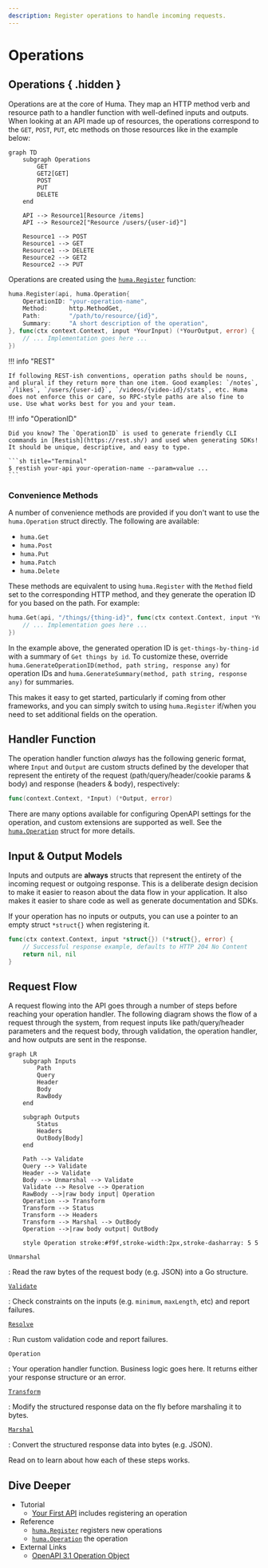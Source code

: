 ```yaml
---
description: Register operations to handle incoming requests.
---
```


# Operations

## Operations { .hidden }

Operations are at the core of Huma. They map an HTTP method verb and resource path to a handler function with well-defined inputs and outputs. When looking at an API made up of resources, the operations correspond to the `GET`, `POST`, `PUT`, etc methods on those resources like in the example below:

```mermaid
graph TD
    subgraph Operations
        GET
        GET2[GET]
        POST
        PUT
        DELETE
    end

    API --> Resource1[Resource /items]
    API --> Resource2["Resource /users/{user-id}"]

    Resource1 --> POST
    Resource1 --> GET
    Resource1 --> DELETE
    Resource2 --> GET2
    Resource2 --> PUT
```

Operations are created using the [`huma.Register`](https://pkg.go.dev/github.com/danielgtaylor/huma/v2#Register) function:

```go
huma.Register(api, huma.Operation{
	OperationID: "your-operation-name",
	Method:      http.MethodGet,
	Path:        "/path/to/resource/{id}",
	Summary:     "A short description of the operation",
}, func(ctx context.Context, input *YourInput) (*YourOutput, error) {
	// ... Implementation goes here ...
})
```

!!! info "REST"

    If following REST-ish conventions, operation paths should be nouns, and plural if they return more than one item. Good examples: `/notes`, `/likes`, `/users/{user-id}`, `/videos/{video-id}/stats`, etc. Huma does not enforce this or care, so RPC-style paths are also fine to use. Use what works best for you and your team.

!!! info "OperationID"

    Did you know? The `OperationID` is used to generate friendly CLI commands in [Restish](https://rest.sh/) and used when generating SDKs! It should be unique, descriptive, and easy to type.

    ```sh title="Terminal"
    $ restish your-api your-operation-name --param=value ...
    ```

### Convenience Methods

A number of convenience methods are provided if you don't want to use the `huma.Operation` struct directly. The following are available:

-   `huma.Get`
-   `huma.Post`
-   `huma.Put`
-   `huma.Patch`
-   `huma.Delete`

These methods are equivalent to using `huma.Register` with the `Method` field set to the corresponding HTTP method, and they generate the operation ID for you based on the path. For example:

```go title="code.go"
huma.Get(api, "/things/{thing-id}", func(ctx context.Context, input *YourInput) (*YourOutput, error) {
    // ... Implementation goes here ...
})
```

In the example above, the generated operation ID is `get-things-by-thing-id` with a summary of `Get things by id`. To customize these, override `huma.GenerateOperationID(method, path string, response any)` for operation IDs and `huma.GenerateSummary(method, path string, response any)` for summaries.

This makes it easy to get started, particularly if coming from other frameworks, and you can simply switch to using `huma.Register` if/when you need to set additional fields on the operation.

## Handler Function

The operation handler function _always_ has the following generic format, where `Input` and `Output` are custom structs defined by the developer that represent the entirety of the request (path/query/header/cookie params & body) and response (headers & body), respectively:

```go title="code.go"
func(context.Context, *Input) (*Output, error)
```

There are many options available for configuring OpenAPI settings for the operation, and custom extensions are supported as well. See the [`huma.Operation`](https://pkg.go.dev/github.com/danielgtaylor/huma/v2#Schema) struct for more details.

## Input & Output Models

Inputs and outputs are **always** structs that represent the entirety of the incoming request or outgoing response. This is a deliberate design decision to make it easier to reason about the data flow in your application. It also makes it easier to share code as well as generate documentation and SDKs.

If your operation has no inputs or outputs, you can use a pointer to an empty struct `*struct{}` when registering it.

```go title="code.go"
func(ctx context.Context, input *struct{}) (*struct{}, error) {
    // Successful response example, defaults to HTTP 204 No Content
    return nil, nil
}
```

## Request Flow

A request flowing into the API goes through a number of steps before reaching your operation handler. The following diagram shows the flow of a request through the system, from request inputs like path/query/header parameters and the request body, through validation, the operation handler, and how outputs are sent in the response.

```mermaid
graph LR
    subgraph Inputs
        Path
        Query
        Header
        Body
        RawBody
    end

    subgraph Outputs
        Status
        Headers
        OutBody[Body]
    end

    Path --> Validate
    Query --> Validate
    Header --> Validate
    Body --> Unmarshal --> Validate
    Validate --> Resolve --> Operation
    RawBody -->|raw body input| Operation
    Operation --> Transform
    Transform --> Status
    Transform --> Headers
    Transform --> Marshal --> OutBody
    Operation -->|raw body output| OutBody

    style Operation stroke:#f9f,stroke-width:2px,stroke-dasharray: 5 5
```

`Unmarshal`

: Read the raw bytes of the request body (e.g. JSON) into a Go structure.

[`Validate`](./request-validation.md)

: Check constraints on the inputs (e.g. `minimum`, `maxLength`, etc) and report failures.

[`Resolve`](./request-resolvers.md)

: Run custom validation code and report failures.

`Operation`

: Your operation handler function. Business logic goes here. It returns either your response structure or an error.

[`Transform`](./response-transformers.md)

: Modify the structured response data on the fly before marshaling it to bytes.

[`Marshal`](./response-serialization.md)

: Convert the structured response data into bytes (e.g. JSON).

Read on to learn about how each of these steps works.

## Dive Deeper

-   Tutorial
    -   [Your First API](../tutorial/your-first-api.md#operation) includes registering an operation
-   Reference
    -   [`huma.Register`](https://pkg.go.dev/github.com/danielgtaylor/huma/v2#Register) registers new operations
    -   [`huma.Operation`](https://pkg.go.dev/github.com/danielgtaylor/huma/v2#Operation) the operation
-   External Links
    -   [OpenAPI 3.1 Operation Object](https://spec.openapis.org/oas/v3.1.0#operation-object)
